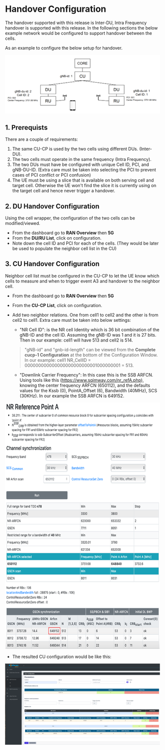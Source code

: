 
# Handover Configuration 

The handover supported with this release is Inter-DU, Intra Frequency handover is supported with this release. In the following sections the below example network would be configured to support handover between the cells.

As an example to configure the below setup for handover.

<p align="center">
  <img src="handover_example.png">
</p>

## 1. Prerequists

There are a couple of requirements:

1. The same CU-CP is used by the two cells using different DUs. (Inter-DU).
2. The two cells must operate in the same frequency (Intra Frequency).
3. The two DUs must have be configured with unique Cell ID, PCI, and gNB-DU-ID. (Extra care must be taken into selecting the PCI to prevent cases of PCI conflict or PCI confusion)
4. The UE must be using a slice that is available on both serving cell and target cell. Otherwise the UE won't find the slice it is currently using on the target cell and hence never trigger a handover.

## 2. DU Handover Configuration

Using the cell wrapper, the configuration of the two cells can be modified/viewed.

- From the dashboard go to **RAN Overview** then **5G**
- From the **DU/RU List**, click on configuration.
- Note down the cell ID and PCI for each of the cells. (They would be later be used to populate the neighbor cell list in the CU)

## 3. CU Handover Configuration

Neighbor cell list must be configured in the CU-CP to let the UE know which cells to measure and when to trigger event A3 and handover to the neighbor cell.

- From the dashboard go to **RAN Overview** then **5G**
- From the **CU-CP List**, click on configuration.
- Add two neighbor relations. One from cell1 to cell2 and the other is from cell2 to cell1. Extra care must be taken into below settings:
    - "NR Cell ID": is the NR cell Identity which is 36 bit combination of the gNB-ID and the cell ID. 
    Assuming the gNB-ID was 1 and it is 27 bits. Then in our example: cell1 will have 513 and cell2 is 514.
    > "gNB-id" and "gnb-id-length" can be viewed from the **Complete cucp-1 Configuration** at the bottom of the Configuration Window. In our example: cell1 NR_CellID = 000000000000000000000000001000000001 = 513.
      
    - "Downlink Carrier Frequency": In this case this is the SSB ARFCN. Using tools like this (https://www.sqimway.com/nr_refA.php), knowing the center frequency ARFCN (650112), and the defaults values for the Kssb (0), PointA_Offset (6), Bandwidth (40MHz), SCS (30KHz). In our example the SSB ARFCN is 649152.

<p align="center">
  <img width="600" height="800" src="Freq_ho.png">
</p>

- The resulted CU configuration would be like this:

<p align="center">
  <img src="handover_example_cu_config.png">
</p>